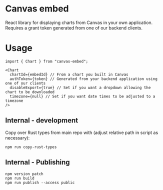 # Canvas embed

React library for displaying charts from Canvas in your own application. Requires a grant token generated from one of our backend clients.

# Usage

```
import { Chart } from "canvas-embed";

<Chart
  chartId={embedId} // From a chart you built in Canvas
  authToken={token} // Generated from your backend application using one of our clients
  disableExport={true} // Set if you want a dropdown allowing the chart to be downloaded
  timezone={null} // Set if you want date times to be adjusted to a timezone
/>
```

## Internal - development

Copy over Rust types from main repo with (adjust relative path in script as necessary):

```
npm run copy-rust-types
```

## Internal - Publishing

```
npm version patch
npm run build
npm run publish --access public
```